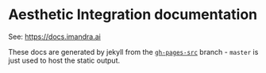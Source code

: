 # Aesthetic Integration documentation

See: https://docs.imandra.ai

These docs are generated by jekyll from the [`gh-pages-src`](https://github.com/AestheticIntegration/aestheticintegration.github.io/tree/gh-pages-src) branch - `master` is just used to host the static output.
